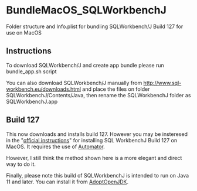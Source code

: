 # BundleMacOS_SQLWorkbenchJ
Folder structure and Info.plist for bundling SQLWorkbench/J Build 127 for use on MacOS 

## Instructions
To download SQLWorkbench/J and create app bundle please run bundle_app.sh script

You can also download SQLWorkbench/J manually from http://www.sql-workbench.eu/downloads.html and place the files on folder SQLWorkbenchJ/Contents/Java, then rename the SQLWorkbenchJ folder as SQLWorkbenchJ.app

## Build 127
This now downloads and installs build 127. However you may be insteresed in the "[official instructions](https://www.sql-workbench.eu/macos-binary.html)" for installing SQL WorkbenchJ Build 127 on MacOS. It requires the use of [Automator](https://support.apple.com/guide/automator/welcome/mac). 

However, I still think the method shown here is a more elegant and direct way to do it.

Finally, please note this build of SQLWorkbenchJ is intended to run on Java 11 and later. You can install it from [AdoptOpenJDK](https://adoptopenjdk.net).

